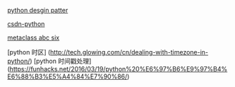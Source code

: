 [python desgin patter](http://dongweiming.github.io)

[csdn-python](http://blog.csdn.net/WuLex/article/details/52368830)

[metaclass abc six](http://www.cnblogs.com/Security-Darren/p/4094959.html)

[python 时区] (http://tech.glowing.com/cn/dealing-with-timezone-in-python/)
[python 时间戳处理]　(https://funhacks.net/2016/03/19/python%20%E6%97%B6%E9%97%B4%E6%88%B3%E5%A4%84%E7%90%86/)

